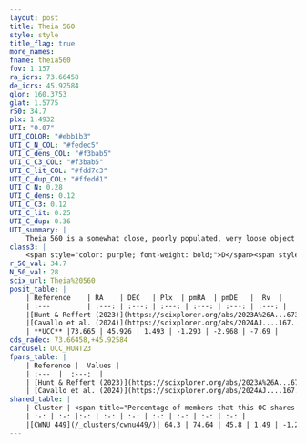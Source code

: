 ```yaml
---
layout: post
title: Theia 560
style: style
title_flag: true
more_names: 
fname: theia560
fov: 1.157
ra_icrs: 73.66458
de_icrs: 45.92584
glon: 160.3753
glat: 1.5775
r50: 34.7
plx: 1.4932
UTI: "0.07"
UTI_COLOR: "#ebb1b3"
UTI_C_N_COL: "#fedec5"
UTI_C_dens_COL: "#f3bab5"
UTI_C_C3_COL: "#f3bab5"
UTI_C_lit_COL: "#fdd7c3"
UTI_C_dup_COL: "#ffedd1"
UTI_C_N: 0.28
UTI_C_dens: 0.12
UTI_C_C3: 0.12
UTI_C_lit: 0.25
UTI_C_dup: 0.36
UTI_summary: |
    Theia 560 is a somewhat close, poorly populated, very loose object of very low C3 quality. It was recently reported in the literature.<br><br><span style="color: #99180f; font-weight: bold;">Warning: </span>This is possibly a duplicated object, which shares a significant percentage of members with at least one previously reported entry.
class3: |
    <span style="color: purple; font-weight: bold;">D</span><span style="color: red; font-weight: bold;">C</span>
r_50_val: 34.7
N_50_val: 28
scix_url: Theia%20560
posit_table: |
    | Reference    | RA    | DEC   | Plx  | pmRA  | pmDE   |  Rv  |
    | :---         | :---: | :---: | :---: | :---: | :---: | :---: |
    |[Hunt & Reffert (2023)](https://scixplorer.org/abs/2023A%26A...673A.114H) | 73.595 | 45.869 | 1.51 | -1.283 | -2.93 | -8.822 |
    |[Cavallo et al. (2024)](https://scixplorer.org/abs/2024AJ....167...12C) | 73.479 | 46.254 | 1.509 | -- | -- | -- |
    | **UCC** |73.665 | 45.926 | 1.493 | -1.293 | -2.968 | -7.69 | 
cds_radec: 73.66458,+45.92584
carousel: UCC_HUNT23
fpars_table: |
    | Reference |  Values |
    | :---  |  :---:  |
    | [Hunt & Reffert (2023)](https://scixplorer.org/abs/2023A%26A...673A.114H) | `AV50=0.775, diffAV50=0.742, MOD50=8.956, logAge50=8.326` |
    | [Cavallo et al. (2024)](https://scixplorer.org/abs/2024AJ....167...12C) | `AV50=0.82, dMod50=9.17, logAge50=8.61, [Fe/H]50=0.53` |
shared_table: |
    | Cluster | <span title="Percentage of members that this OC shares with the ones listed">%</span>   | RA   | DEC   | Plx   | pmRA  | pmDE  | Rv | UTI |
    | :-: | :-: |:-: | :-: | :-: | :-: | :-: | :-: | :-: |
    |[CWNU 449](/_clusters/cwnu449/)| 64.3 | 74.64 | 45.8 | 1.49 | -1.29 | -2.97 | -7.8 |0.13 |
---
```

